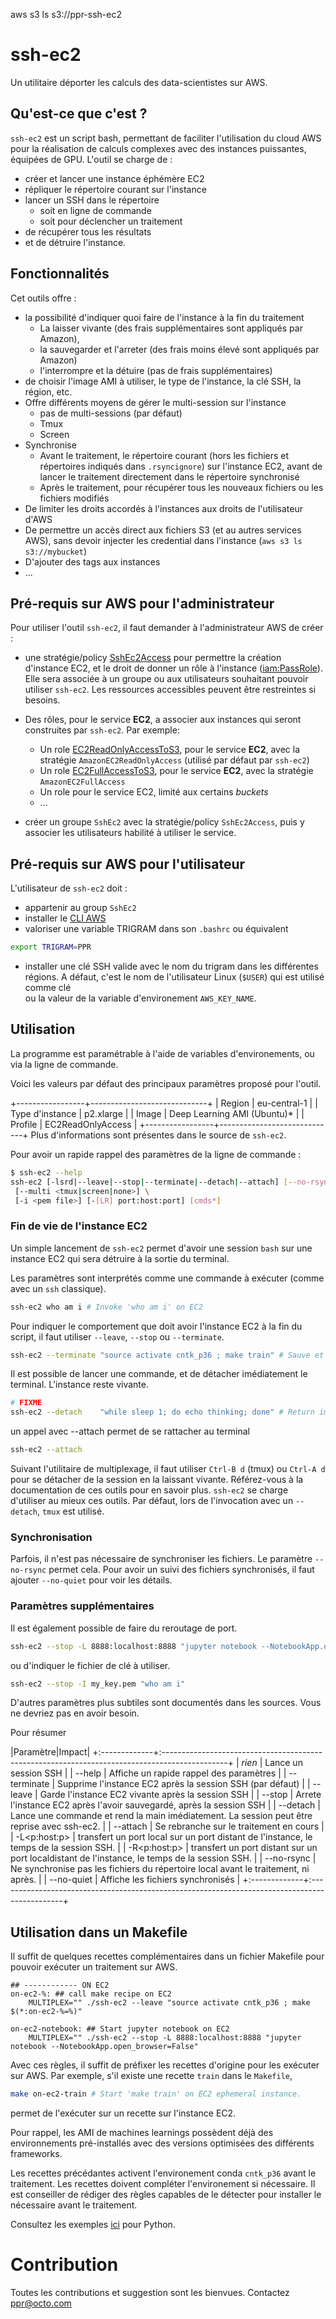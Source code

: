 aws s3 ls s3://ppr-ssh-ec2
# ssh-ec2
Un utilitaire déporter les calculs des data-scientistes sur AWS.

## Qu'est-ce que c'est ?
`ssh-ec2` est un script bash, permettant de faciliter l'utilisation du cloud AWS pour la réalisation de 
calculs complexes avec des instances puissantes, équipées de GPU. L'outil se charge de :
- créer et lancer une instance éphémère EC2 
- répliquer le répertoire courant sur l'instance
- lancer un SSH dans le répertoire
    - soit en ligne de commande
    - soit pour déclencher un traitement
- de récupérer tous les résultats
- et de détruire l'instance.

## Fonctionnalités
Cet outils offre :
- la possibilité d'indiquer quoi faire de l'instance à la fin du traitement
    - La laisser vivante (des frais supplémentaires sont appliqués par Amazon),
    - la sauvegarder et l'arreter (des frais moins élevé sont appliqués par Amazon)
    - l'interrompre et la détuire (pas de frais supplémentaires)
- de choisir l'image AMI à utiliser, le type de l'instance, la clé SSH, la région, etc. 
- Offre différents moyens de gérer le multi-session sur l'instance
    - pas de multi-sessions (par défaut)
    - Tmux
    - Screen
- Synchronise 
    - Avant le traitement, le répertoire courant (hors les fichiers et répertoires indiqués dans `.rsyncignore`)
sur l'instance EC2, avant de lancer le traitement directement dans le répertoire synchronisé
    - Après le traitement, pour récupérer tous les nouveaux fichiers ou les fichiers modifiés
- De limiter les droits accordés à l'instances aux droits de l'utilisateur d'AWS
- De permettre un accès direct aux fichiers S3 (et au autres services AWS), 
sans devoir injecter les credential dans l'instance (`aws s3 ls s3://mybucket`)
- D'ajouter des tags aux instances
- ...


## Pré-requis sur AWS pour l'administrateur
Pour utiliser l'outil `ssh-ec2`, il faut demander à l'administrateur AWS de créer :
- une stratégie/policy [SshEc2Access](SshEc2Access.policy) pour permettre la création d'instance EC2, 
et le droit de donner un rôle à l'instance ([iam:PassRole](https://docs.aws.amazon.com/IAM/latest/UserGuide/id_roles_use_passrole.html)). 
Elle sera associée à un groupe ou aux utilisateurs souhaitant pouvoir utiliser `ssh-ec2`.
Les ressources accessibles peuvent être restreintes si besoins.
     
- Des rôles, pour le service **EC2**, a associer aux instances qui seront construites par `ssh-ec2`.
Par exemple:
    - Un role [EC2ReadOnlyAccessToS3](EC2ReadOnlyAccessToS3.png), pour le service **EC2**, 
    avec la stratégie `AmazonEC2ReadOnlyAccess` (utilisé par défaut par `ssh-ec2`)
    - Un role [EC2FullAccessToS3](EC2FullAccessToS3.png), pour le service **EC2**, 
    avec la stratégie `AmazonEC2FullAccess`
    - Un role pour le service EC2, limité aux certains _buckets_
    - ...
- créer un groupe `SshEc2` avec la stratégie/policy `SshEc2Access`, 
puis y associer les utilisateurs habilité à utiliser le service.

## Pré-requis sur AWS pour l'utilisateur
L'utilisateur de `ssh-ec2` doit :
- appartenir au group `SshEc2`
- installer le [CLI AWS](https://tinyurl.com/yd4ru2nu)
- valoriser une variable TRIGRAM dans son `.bashrc` ou équivalent
```bash
export TRIGRAM=PPR
```
- installer une clé SSH valide avec le nom du trigram dans les différentes régions.
A défaut, c'est le nom de l'utilisateur Linux (`$USER`) qui est utilisé comme clé  
ou la valeur de la variable d'environement `AWS_KEY_NAME`.


## Utilisation
La programme est paramétrable à l'aide de variables d'environements,
ou via la ligne de commande.

Voici les valeurs par défaut des principaux paramètres proposé pour l'outil.

+-----------------+-----------------------------+
| Region          | eu-central-1                |
| Type d'instance | p2.xlarge                   |
| Image           | Deep Learning AMI (Ubuntu)* |
| Profile         | EC2ReadOnlyAccess           |
+-----------------+-----------------------------+
Plus d'informations sont présentes dans le source de `ssh-ec2`.

Pour avoir un rapide rappel des paramètres de la ligne de commande :
```bash
$ ssh-ec2 --help
ssh-ec2 [-lsrd|--leave|--stop|--terminate|--detach|--attach] [--no-rsync] \ 
 [--multi <tmux|screen|none>] \ 
 [-i <pem file>] [-[LR] port:host:port] [cmds*]
```

### Fin de vie de l'instance EC2
Un simple lancement de `ssh-ec2` permet d'avoir une session `bash`
sur une instance EC2 qui sera détruire à la sortie du terminal.

Les paramètres sont interprétés comme une commande à exécuter (comme avec un `ssh` classique).
```bash
ssh-ec2 who am i # Invoke 'who am i' on EC2
```

Pour indiquer le comportement que doit avoir l'instance EC2 à la fin du script,
il faut utiliser `--leave`, `--stop` ou `--terminate`.
```bash
ssh-ec2 --terminate "source activate cntk_p36 ; make train" # Sauve et arrète l'instance après le traitement
```

Il est possible de lancer une commande, et de détacher imédiatement le terminal. L'instance reste vivante.
```bash
# FIXME
ssh-ec2 --detach    "while sleep 1; do echo thinking; done" # Return immediately
```
un appel avec --attach permet de se rattacher au terminal
```bash
ssh-ec2 --attach 
```
Suivant l'utilitaire de multiplexage, il faut utiliser `Ctrl-B d` (tmux) ou `Ctrl-A d` pour
se détacher de la session en la laissant vivante. Référez-vous à la documentation
de ces outils pour en savoir plus.
`ssh-ec2` se charge d'utiliser au mieux ces outils. 
Par défaut, lors de l'invocation avec un `--detach`, `tmux` est utilisé.

### Synchronisation
Parfois, il n'est pas nécessaire de synchroniser les fichiers. 
Le paramètre `--no-rsync` permet cela.
Pour avoir un suivi des fichiers synchronisés, il faut ajouter `--no-quiet` pour voir les détails.

### Paramètres supplémentaires
Il est également possible de faire du reroutage de port.
```bash
ssh-ec2 --stop -L 8888:localhost:8888 "jupyter notebook --NotebookApp.open_browser=False"
```
ou d'indiquer le fichier de clé à utiliser.
```bash
ssh-ec2 --stop -I my_key.pem "who am i"
```
D'autres paramètres plus subtiles sont documentés dans les sources. Vous ne devriez pas
en avoir besoin.

Pour résumer

|Paramètre|Impact|
+:-------------+:----------------------------------------------------------------------------------------------+
| _rien_       | Lance un session SSH                                                                          |
| --help       | Affiche un rapide rappel des paramètres                                                       |
| --terminate  | Supprime l'instance EC2 après la session SSH (par défaut)                                     |
| --leave      | Garde l'instance EC2 vivante après la session SSH                                             |
| --stop       | Arrete l'instance EC2 après l'avoir sauvegardé, après la session SSH                          |
| --detach     | Lance une commande et rend la main imédiatement. La session peut être reprise avec ssh-ec2.   |
| --attach     | Se rebranche sur le traitement en cours                                                       | 
| -L<p:host:p> | transfert un port local sur un port distant de l'instance, le temps de la session SSH.        |
| -R<p:host:p> | transfert un port distant sur un port localdistant de l'instance, le temps de la session SSH. |
| --no-rsync   | Ne synchronise pas les fichiers du répertoire local avant le traitement, ni après.            |
| --no-quiet   | Affiche les fichiers synchronisés                                                             |
+:-------------+:----------------------------------------------------------------------------------------------+

## Utilisation dans un Makefile
Il suffit de quelques recettes complémentaires dans un fichier Makefile pour pouvoir exécuter
un traitement sur AWS.

```
## ------------ ON EC2
on-ec2-%: ## call make recipe on EC2
	MULTIPLEX="" ./ssh-ec2 --leave "source activate cntk_p36 ; make $(*:on-ec2-%=%)"

on-ec2-notebook: ## Start jupyter notebook on EC2
	MULTIPLEX="" ./ssh-ec2 --stop -L 8888:localhost:8888 "jupyter notebook --NotebookApp.open_browser=False"
```
Avec ces règles, il suffit de préfixer les recettes d'origine pour les exécuter
sur AWS. Par exemple, s'il existe une recette `train` dans le `Makefile`,
```bash
make on-ec2-train # Start 'make train' on EC2 ephemeral instance.
```
permet de l'exécuter sur un recette sur l'instance EC2.

Pour rappel, les AMI de machines learnings possèdent déjà des environnements pré-installés
avec des versions optimisées des différents frameworks.

Les recettes précédantes activent l'environement conda `cntk_p36` avant le traitement.
Les recettes doivent compléter l'environement si nécessaire.
Il est conseiller de rédiger des règles capables de le détecter
pour installer le nécessaire avant le traitement.

Consultez les exemples [ici](TODO) pour Python.

# Contribution
Toutes les contributions et suggestion sont les bienvues. Contactez ppr@octo.com
